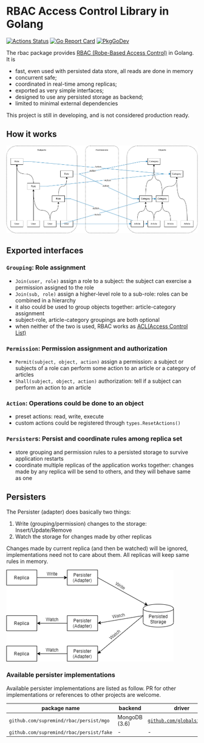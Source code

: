 # RBAC Access Control Library in Golang

[![Actions Status](https://github.com/supremind/rbac/workflows/Go%20Test/badge.svg)](https://github.com/supremind/rbac/workflows/Go%20Test)
[![Go Report Card](https://goreportcard.com/badge/github.com/supremind/rbac)](https://goreportcard.com/report/github.com/supremind/rbac)
[![PkgGoDev](https://pkg.go.dev/badge/github.com/supremind/rbac)](https://pkg.go.dev/github.com/supremind/rbac)

The rbac package provides [RBAC (Robe-Based Access Control)][rbac] in Golang. It is

- fast, even used with persisted data store, all reads are done in memory
- concurrent safe;
- coordinated in real-time among replicas;
- exported as very simple interfaces;
- designed to use any persisted storage as backend;
- limited to minimal external dependencies

This project is still in developing, and is not considered production ready.

## How it works

![Groupings and Permission](img/design.drawio.png)

## Exported interfaces

### `Grouping`: Role assignment

- `Join(user, role)` assign a role to a subject: the subject can exercise a permission assigned to the role
- `Join(sub, role)` assign a higher-level role to a sub-role: roles can be combined in a hierarchy
- it also could be used to group objects together: article-category assignment
- subject-role, article-category groupings are both optional
- when neither of the two is used, RBAC works as [ACL(Access Control List)](https://en.wikipedia.org/wiki/Access-control_list)

### `Permission`: Permission assignment and authorization

- `Permit(subject, object, action)` assign a permission: a subject or subjects of a role can perform some action to an article or a category of articles
- `Shall(subject, object, action)` authorization: tell if a subject can perform an action to an article

### `Action`: Operations could be done to an object

- preset actions: read, write, execute
- custom actions could be registered through `types.ResetActions()`

### `Persister`s: Persist and coordinate rules among replica set

- store grouping and permission rules to a persisted storage to survive application restarts
- coordinate multiple replicas of the application works together: changes made by any replica will be send to others, and they will behave same as one

## Persisters

The Persister (adapter) does basically two things:

1. Write (grouping/permission) changes to the storage: Insert/Update/Remove
1. Watch the storage for changes made by other replicas

Changes made by current replica (and then be watched) will be ignored, implementations need not to care about them. All replicas will keep same rules in memory.

![Persister workflow](img/persister.drawio.png)

### Available persister implementations

Available persister implementations are listed as follow. PR for other implementations or references to other projects are welcome.

| package name                             | backend       | driver                                        | go doc                            |
| ---------------------------------------- | ------------- | --------------------------------------------- | --------------------------------- |
| `github.com/supremind/rbac/persist/mgo`  | MongoDB (3.6) | [`github.com/globalsign/mgo`][mgo driver doc] | [![PkgGoDev][mgo badge]][mgo doc] |
| `github.com/supremind/rbac/persist/fake` | -             | -                                             | -                                 |


[rbac]: https://en.wikipedia.org/wiki/Role-based_access_control
[mgo driver doc]: https://pkg.go.dev/github.com/globalsign/mgo
[mgo badge]: https://pkg.go.dev/badge/github.com/supremind/rbac/persist/mgo
[mgo doc]: https://pkg.go.dev/github.com/supremind/rbac/persist/mgo
[fake doc]: https://pkg.go.dev/github.com/supremind/rbac@v0.2.0/persist/fake
